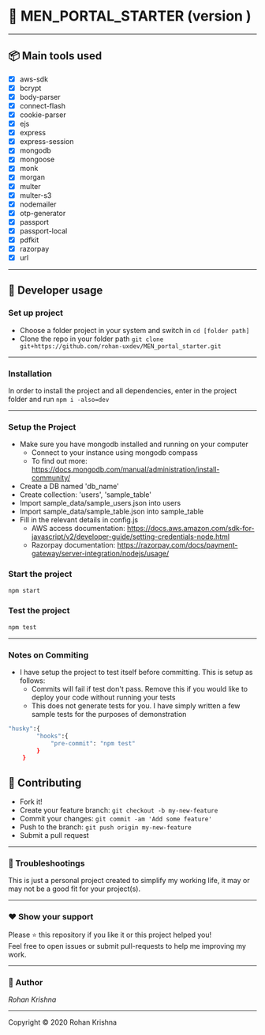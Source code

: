 # **:triangular_flag_on_post: MEN_PORTAL_STARTER** (version )

---

## **:package: Main tools used**

- [x] aws-sdk
- [x] bcrypt
- [x] body-parser
- [x] connect-flash
- [x] cookie-parser
- [x] ejs
- [x] express
- [x] express-session
- [x] mongodb
- [x] mongoose
- [x] monk
- [x] morgan
- [x] multer
- [x] multer-s3
- [x] nodemailer
- [x] otp-generator
- [x] passport
- [x] passport-local
- [x] pdfkit
- [x] razorpay
- [x] url

---

## **:wrench: Developer usage**

### **Set up project**

- Choose a folder project in your system and switch in `cd [folder path]`
- Clone the repo in your folder path `git clone git+https://github.com/rohan-uxdev/MEN_portal_starter.git`

---

### **Installation**

In order to install the project and all dependencies, enter in the project folder and run `npm i -also=dev`

---

### Setup the Project

- Make sure you have mongodb installed and running on your computer
  - Connect to your instance using mongodb compass
  - To find out more: https://docs.mongodb.com/manual/administration/install-community/
- Create a DB named 'db_name'
- Create collection: 'users', 'sample_table'
- Import sample_data/sample_users.json into users
- Import sample_data/sample_table.json into sample_table
- Fill in the relevant details in config.js
  - AWS access documentation: https://docs.aws.amazon.com/sdk-for-javascript/v2/developer-guide/setting-credentials-node.html
  - Razorpay documentation: https://razorpay.com/docs/payment-gateway/server-integration/nodejs/usage/

### Start the project

```bash
npm start
```

### Test the project

```bash
npm test
```

---

### Notes on Commiting

- I have setup the project to test itself before committing. This is setup as follows:
    - Commits will fail if test don't pass. Remove this if you would like to deploy your code without running your tests
    - This does not generate tests for you. I have simply written a few sample tests for the purposes of demonstration
```bash
"husky":{
        "hooks":{
            "pre-commit": "npm test"
        }
    }
```

## **:handshake: Contributing**

- Fork it!
- Create your feature branch: `git checkout -b my-new-feature`
- Commit your changes: `git commit -am 'Add some feature'`
- Push to the branch: `git push origin my-new-feature`
- Submit a pull request

---

### **:anger: Troubleshootings**

This is just a personal project created to simplify my working life, it may or may
not be a good fit for your project(s).

---

### **:heart: Show your support**

Please :star: this repository if you like it or this project helped you!\
Feel free to open issues or submit pull-requests to help me improving my work.

---

### **:robot: Author**

_*Rohan Krishna*_

---

Copyright © 2020 Rohan Krishna
